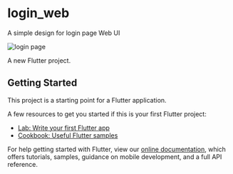 # login_web

A simple design for login page Web UI

![login page](https://user-images.githubusercontent.com/51680878/138859035-8ddcf058-0bbd-45e6-9f45-d53e9e1f9f12.png)



A new Flutter project.

## Getting Started

This project is a starting point for a Flutter application.

A few resources to get you started if this is your first Flutter project:

- [Lab: Write your first Flutter app](https://flutter.dev/docs/get-started/codelab)
- [Cookbook: Useful Flutter samples](https://flutter.dev/docs/cookbook)

For help getting started with Flutter, view our
[online documentation](https://flutter.dev/docs), which offers tutorials,
samples, guidance on mobile development, and a full API reference.
